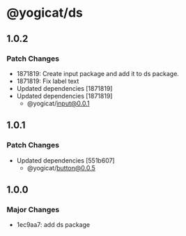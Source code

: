 # @yogicat/ds

## 1.0.2

### Patch Changes

- 1871819: Create input package and add it to ds package.
- 1871819: Fix label text
- Updated dependencies [1871819]
- Updated dependencies [1871819]
  - @yogicat/input@0.0.1

## 1.0.1

### Patch Changes

- Updated dependencies [551b607]
  - @yogicat/button@0.0.5

## 1.0.0

### Major Changes

- 1ec9aa7: add ds package
